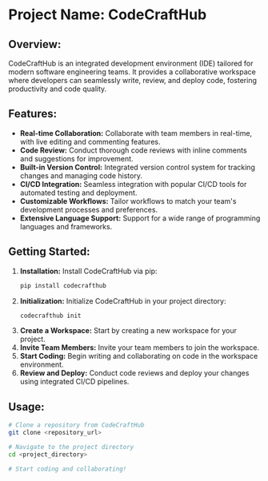 # Project Name: CodeCraftHub

## Overview:
CodeCraftHub is an integrated development environment (IDE) tailored for modern software engineering teams. It provides a collaborative workspace where developers can seamlessly write, review, and deploy code, fostering productivity and code quality.

## Features:
- **Real-time Collaboration:** Collaborate with team members in real-time, with live editing and commenting features.
- **Code Review:** Conduct thorough code reviews with inline comments and suggestions for improvement.
- **Built-in Version Control:** Integrated version control system for tracking changes and managing code history.
- **CI/CD Integration:** Seamless integration with popular CI/CD tools for automated testing and deployment.
- **Customizable Workflows:** Tailor workflows to match your team's development processes and preferences.
- **Extensive Language Support:** Support for a wide range of programming languages and frameworks.

## Getting Started:
1. **Installation:** Install CodeCraftHub via pip:
    ```bash
    pip install codecrafthub
    ```
2. **Initialization:** Initialize CodeCraftHub in your project directory:
    ```bash
    codecrafthub init
    ```
3. **Create a Workspace:** Start by creating a new workspace for your project.
4. **Invite Team Members:** Invite your team members to join the workspace.
5. **Start Coding:** Begin writing and collaborating on code in the workspace environment.
6. **Review and Deploy:** Conduct code reviews and deploy your changes using integrated CI/CD pipelines.

## Usage:
```bash
# Clone a repository from CodeCraftHub
git clone <repository_url>

# Navigate to the project directory
cd <project_directory>

# Start coding and collaborating!
